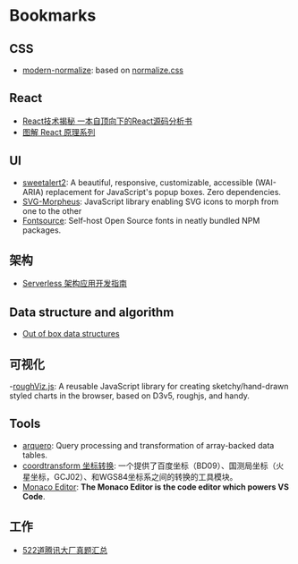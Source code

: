 # Bookmarks

## CSS

- [modern-normalize](https://github.com/sindresorhus/modern-normalize): based on [normalize.css](https://github.com/necolas/normalize.css)

## React

- [React技术揭秘 一本自顶向下的React源码分析书](https://github.com/BetaSu/just-react)
- [图解 React 原理系列](https://github.com/7kms/react-illustration-series)

## UI

- [sweetalert2](https://github.com/sweetalert2/sweetalert2): A beautiful, responsive, customizable, accessible (WAI-ARIA) replacement for JavaScript's popup boxes. Zero dependencies.
- [SVG-Morpheus](https://github.com/alexk111/SVG-Morpheus): JavaScript library enabling SVG icons to morph from one to the other
- [Fontsource](https://fontsource.org/fonts): Self-host Open Source fonts in neatly bundled NPM packages.

## 架构

- [Serverless 架构应用开发指南](https://github.com/phodal/serverless)


## Data structure and algorithm

- [Out of box data structures](https://github.com/datastructures-js)

## 可视化

-[roughViz.js](https://github.com/jwilber/roughViz): A reusable JavaScript library for creating sketchy/hand-drawn styled charts in the browser, based on D3v5, roughjs, and handy.

## Tools

- [arquero](https://github.com/uwdata/arquero): Query processing and transformation of array-backed data tables.
- [coordtransform 坐标转换](https://github.com/wandergis/coordtransform): 一个提供了百度坐标（BD09）、国测局坐标（火星坐标，GCJ02）、和WGS84坐标系之间的转换的工具模块。
- [Monaco Editor](https://github.com/microsoft/monaco-editor):  **The Monaco Editor is the code editor which powers VS Code**.

## 工作

- [522道腾讯大厂真题汇总](https://github.com/Chocolate1999/Front-end-learning-to-organize-notes/issues)


